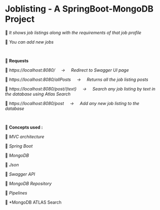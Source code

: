 # Joblisting - A SpringBoot-MongoDB Project

🍁 *It shows job listings along with the requirements of that job profile*
>
🍁 *You can add new jobs*

<br/>

🔴 **Requests**
>
🍁 *https://localhost:8080/ &nbsp; &nbsp; ->  &nbsp; &nbsp; Redirect to Swagger UI page*
>
🍁 *https://localhost:8080/allPosts &nbsp; &nbsp; ->  &nbsp; &nbsp; Returns all the job listing posts*
>
🍁 *https://localhost:8080/post/{text} &nbsp; &nbsp; ->  &nbsp; &nbsp; Search any job listing by text in the database using Atlas Search*
>
🍁 *https://localhost:8080/post &nbsp; &nbsp; ->  &nbsp; &nbsp; Add any new job listing to the database*

<br/>

🔴 **Concepts used :** 
>
🍁 *MVC architecture*
>
🍁 *Spring Boot*
>
🍁 *MongoDB*
>
🍁 *Json*
>
🍁 *Swagger API*
>
🍁 *MongoDB Repository*
>
🍁 *Pipelines*
>
🍁 *MongoDB ATLAS Search



